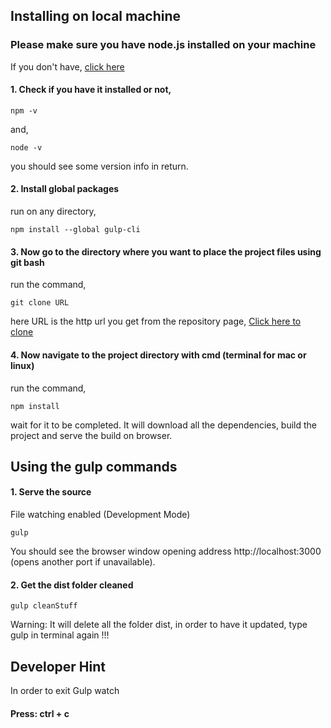 ## Installing on local machine

### Please make sure you have node.js installed on your machine

If you don't have, [click here](https://nodejs.org/)

#### 1. Check if you have it installed or not,

```
npm -v
```

and,

```
node -v
```

you should see some version info in return.

#### 2. Install global packages

run on any directory,

```
npm install --global gulp-cli
```

#### 3. Now go to the directory where you want to place the project files using git bash

run the command,

```
git clone URL
```

here URL is the http url you get from the repository page, [Click here to clone](https://github.com/mkwiecien00/country-app)

#### 4. Now navigate to the project directory with cmd (terminal for mac or linux)</b><br>

run the command,

```
npm install
```

wait for it to be completed.
It will download all the dependencies, build the project and serve the build on browser.

## Using the gulp commands

#### 1. Serve the source

File watching enabled (Development Mode)

```
gulp
```

You should see the browser window opening address http://localhost:3000 (opens another port if unavailable).

#### 2. Get the dist folder cleaned

```
gulp cleanStuff
```

Warning: It will delete all the folder dist, in order to have it updated, type gulp in terminal again !!!

## Developer Hint

In order to exit Gulp watch

#### Press: ctrl + c
